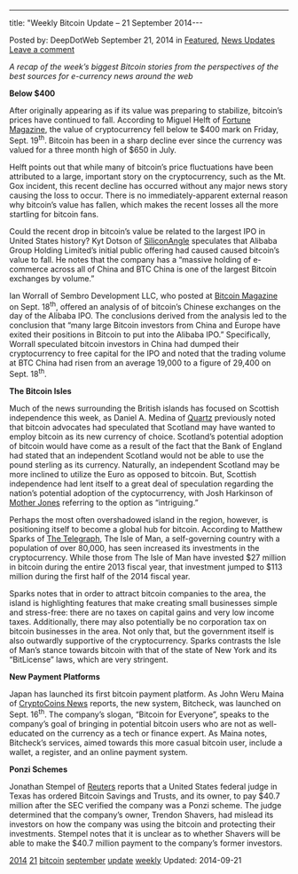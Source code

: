 ---
title: "Weekly Bitcoin Update – 21 September 2014---

<article class="post-listing post-7153 post type-post status-publish format-standard has-post-thumbnail hentry  tag-1779 tag-1966 tag-bitcoin tag-september tag-update tag-weekly">
Posted by: DeepDotWeb
<span>September 21, 2014</span>
<span>in <a href="https://www.deepdotweb.com/category/deepdot-news/" rel="category tag">Featured</a>, <a href="https://www.deepdotweb.com/category/news-updates/" rel="category tag">News Updates</a></span>
<a href="/2014/09/21/weekly-bitcoin-update-21-september-2014/#respond">Leave a comment</a></span>
</p>
<p><em>A recap of the week&#8217;s biggest Bitcoin stories from the perspectives of the best sources for e-currency news around the web</em></p>
<p><strong>Below $400</strong></p>
<p>After originally appearing as if its value was preparing to stabilize, bitcoin&#8217;s prices have continued to fall. According to Miguel Helft of <a href="http://fortune.com/2014/09/19/the-value-of-bitcoin-keeps-sliding/">Fortune Magazine</a>, the value of cryptocurrency fell below te $400 mark on Friday, Sept. 19<sup>th</sup>. Bitcoin has been in a sharp decline ever since the currency was valued for a three month high of $650 in July.</p>
<p>Helft points out that while many of bitcoin&#8217;s price fluctuations have been attributed to a large, important story on the cryptocurrency, such as the Mt. Gox incident, this recent decline has occurred without any major news story causing the loss to occur. There is no immediately-apparent external reason why bitcoin&#8217;s value has fallen, which makes the recent losses all the more startling for bitcoin fans.</p>
<p>Could the recent drop in bitcoin&#8217;s value be related to the largest IPO in United States history? Kyt Dotson of <a href="http://siliconangle.com/blog/2014/09/19/is-the-alibaba-ipo-why-bitcoins-market-price-is-dropping/?">SiliconAngle</a> speculates that Alibaba Group Holding Limited&#8217;s initial public offering had caused caused bitcoin&#8217;s value to fall. He notes that the company has a “massive holding of e-commerce across all of China and BTC China is one of the largest Bitcoin exchanges by volume.”</p>
<p>Ian Worrall of Sembro Development LLC, who posted at <a href="http://bitcoinmagazine.com/16481/bitcoin-price-dropped-today/">Bitcoin Magazine</a> on Sept. 18<sup>th</sup>, offered an analysis of of bitcoin&#8217;s Chinese exchanges on the day of the Alibaba IPO. The conclusions derived from the analysis led to the conclusion that “many large Bitcoin investors from China and Europe have exited their positions in Bitcoin to put into the Alibaba IPO.” Specifically, Worrall speculated bitcoin investors in China had dumped their cryptocurrency to free capital for the IPO and noted that the trading volume at BTC China had risen from an average 19,000 to a figure of 29,400 on Sept. 18<sup>th</sup>.</p>
<p><strong>The Bitcoin Isles</strong></p>
<p>Much of the news surrounding the British islands has focused on Scottish independence this week, as Daniel A. Medina of <a href="http://qz.com/267137/could-scotlands-currency-be-bitcoin/">Quartz</a> previously noted that bitcoin advocates had speculated that Scotland may have wanted to employ bitcoin as its new currency of choice. Scotland&#8217;s potential adoption of bitcoin would have come as a result of the fact that the Bank of England had stated that an independent Scotland would not be able to use the pound sterling as its currency. Naturally, an independent Scotland may be more inclined to utilize the Euro as opposed to bitcoin. But, Scottish independence had lent itself to a great deal of speculation regarding the nation&#8217;s potential adoption of the cyptocurrency, with Josh Harkinson of <a href="http://www.motherjones.com/politics/2014/09/scotland-independence-referendum-currency-bitcoin?_ga=1.237683460.50473060.1410552016">Mother Jones</a> referring to the option as “intriguing.”</p>
<p>Perhaps the most often overshadowed island in the region, however, is positioning itself to become a global hub for bitcoin. According to Matthew Sparks of <a href="http://www.telegraph.co.uk/technology/11109256/Creating-a-Bitcoin-Island-just-off-the-English-coast.html">The Telegraph</a>, The Isle of Man, a self-governing country with a population of over 80,000, has seen increased its investments in the cryptocurrency. While those from The Isle of Man have invested $27 million in bitcoin during the entire 2013 fiscal year, that investment jumped to $113 million during the first half of the 2014 fiscal year.</p>
<p>Sparks notes that in order to attract bitcoin companies to the area, the island is highlighting features that make creating small businesses simple and stress-free: there are no taxes on capital gains and very low income taxes. Additionally, there may also potentially be no corporation tax on bitcoin businesses in the area. Not only that, but the government itself is also outwardly supportive of the cryptocurrency. Sparks contrasts the Isle of Man&#8217;s stance towards bitcoin with that of the state of New York and its “BitLicense” laws, which are very stringent.</p>
<p><strong>New Payment Platforms</strong></p>
<p>Japan has launched its first bitcoin payment platform. As John Weru Maina of <a href="http://www.cryptocoinsnews.com/japans-first-bitcoin-payment-platform-launched-bitcheck/">CryptoCoins News</a> reports, the new system, Bitcheck, was launched on Sept. 16<sup>th</sup>. The company&#8217;s slogan, “Bitcoin for Everyone”, speaks to the company&#8217;s goal of bringing in potential bitcoin users who are not as well-educated on the currency as a tech or finance expert. As Maina notes, Bitcheck&#8217;s services, aimed towards this more casual bitcoin user, include a wallet, a register, and an online payment system.</p>
<p><strong>Ponzi Schemes</strong></p>
<p>Jonathan Stempel of <a href="http://www.reuters.com/article/2014/09/19/us-sec-bitcoin-fraud-idUSKBN0HE1Z820140919">Reuters</a> reports that a United States federal judge in Texas has ordered Bitcoin Savings and Trusts, and its owner, to pay $40.7 million after the SEC verified the company was a Ponzi scheme. The judge determined that the company&#8217;s owner, Trendon Shavers, had mislead its investors on how the company was using the bitcoin and protecting their investments. Stempel notes that it is unclear as to whether Shavers will be able to make the $40.7 million payment to the company&#8217;s former investors.</p>
</div>
<a href="https://www.deepdotweb.com/tag/2014/" rel="tag">2014</a> <a href="https://www.deepdotweb.com/tag/21/" rel="tag">21</a> <a href="https://www.deepdotweb.com/tag/bitcoin/" rel="tag">bitcoin</a> <a href="https://www.deepdotweb.com/tag/september/" rel="tag">september</a> <a href="https://www.deepdotweb.com/tag/update/" rel="tag">update</a> <a href="https://www.deepdotweb.com/tag/weekly/" rel="tag">weekly</a></span> 
Updated: 2014-09-21
    
